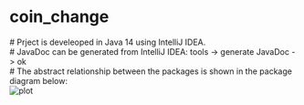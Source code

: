 # coin_change
#<body> Prject is develeoped in Java 14 using IntelliJ IDEA. </body> </br>
#<body> JavaDoc can be generated from IntelliJ IDEA: tools -> generate JavaDoc -> ok </body></br>
#<body>  The abstract relationship between the packages is shown in the package diagram below: </body> </br>
![plot](https://user-images.githubusercontent.com/20257006/127572287-cf713604-f1cf-4fe7-bbb0-e22a2b4b7e24.png)

